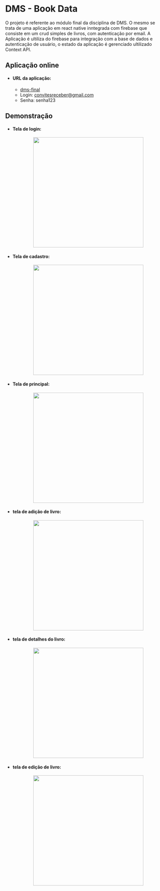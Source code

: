 # DMS - Book Data

O projeto é referente ao módulo final da disciplina de DMS. O mesmo se trata de uma aplicação em react native inntegrada com firebase que consiste em um crud simples de livros, com autenticação por email.
A Aplicação é ultiliza do firebase para integração com a base de dados e autenticação de usuário, o estado da aplicação é gerenciado ultilizado Context API.

## Aplicação online
 - #### URL da aplicação:
    - [dms-final](https://dms-final.firebaseapp.com/)
    - Login: convitesreceber@gmail.com
    - Senha: senha123

## Demonstração
- #### Tela de login:
    <div align="center">
      <img width="350px" src="https://github.com/diego-targino/dms-final/assets/72274854/0e33b2dc-6599-44c9-9254-3d201bc95a31"/>
    </div>
- #### Tela de cadastro:
    <div align="center">
      <img width="350px" src="https://github.com/diego-targino/dms-final/assets/72274854/003d3bd0-bb24-482a-b9e9-a134165aa890"/>
    </div>
- #### Tela de principal:
    <div align="center">
      <img width="350px" src="https://github.com/diego-targino/dms-final/assets/72274854/51a5ee55-5bf6-43aa-8ff3-beae2f697934"/>
    </div>
- #### tela de adição de livro:
    <div align="center">
      <img width="350px" src="https://github.com/diego-targino/dms-final/assets/72274854/5c27e871-5b9f-41ad-9cee-1b9eba06b892"/>
    </div>
- #### tela de detalhes do livro:
    <div align="center">
      <img width="350px" src="https://github.com/diego-targino/dms-final/assets/72274854/7cc01db5-3aad-4b66-8c5e-9c85485a4b1f"/>
    </div>
- #### tela de edição de livro:
    <div align="center">
      <img width="350px" src="https://github.com/diego-targino/dms-final/assets/72274854/f5f51022-084a-4994-a9be-5dc922b3b2de"/>
    </div>
